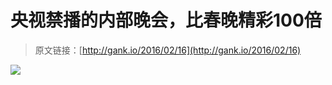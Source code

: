 # 央视禁播的内部晚会，比春晚精彩100倍

> 原文链接：[http://gank.io/2016/02/16](http://gank.io/2016/02/16)

![](http://ww4.sinaimg.cn/large/7a8aed7bjw1f1052bhjauj20f00l6q4o.jpg)

